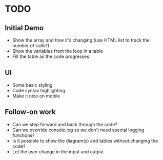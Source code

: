 # TODO

## Initial Demo
- Show the array and how it's changing (use HTML list to track the number of calls?)
- Show the variables from the loop in a table
- Fill the table as the code progresses

## UI
- Some basic styling
- Code syntax highlighting
- Make it nice on mobile

## Follow-on work
- Can we step forward and back through the code?
- Can we override console.log so we don't need special logging functions?
- Is it possible to show the diagram(s) and tables without changing the code?
- Let the user change in the input and output